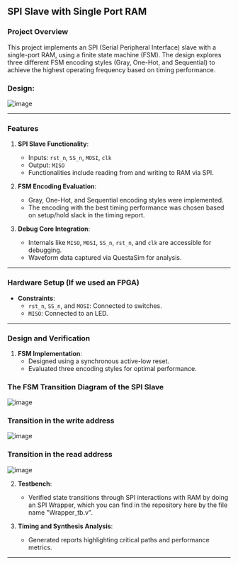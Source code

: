 ## SPI Slave with Single Port RAM

### Project Overview
This project implements an SPI (Serial Peripheral Interface) slave with a single-port RAM, using a finite state machine (FSM). The design explores three different FSM encoding styles (Gray, One-Hot, and Sequential) to achieve the highest operating frequency based on timing performance.
### Design:
![image](https://github.com/user-attachments/assets/34b5e80c-1163-49a3-aa41-f7f7af12be78)

---

### Features
1. **SPI Slave Functionality**:
   - Inputs: `rst_n`, `SS_n`, `MOSI`, `clk`
   - Output: `MISO`
   - Functionalities include reading from and writing to RAM via SPI.

2. **FSM Encoding Evaluation**:
   - Gray, One-Hot, and Sequential encoding styles were implemented.
   - The encoding with the best timing performance was chosen based on setup/hold slack in the timing report.

3. **Debug Core Integration**:
   - Internals like `MISO`, `MOSI`, `SS_n`, `rst_n`, and `clk` are accessible for debugging.
   - Waveform data captured via QuestaSim for analysis.
---

### Hardware Setup (If we used an FPGA)
- **Constraints**:
  - `rst_n`, `SS_n`, and `MOSI`: Connected to switches.
  - `MISO`: Connected to an LED.

---

### Design and Verification
1. **FSM Implementation**:
   - Designed using a synchronous active-low reset.
   - Evaluated three encoding styles for optimal performance.
### The FSM Transition Diagram of the SPI Slave
![image](https://github.com/user-attachments/assets/a76810b1-70ef-4581-82c0-e29c1fd86e7c)
### Transition in the write address
![image](https://github.com/user-attachments/assets/6f22be2d-e5a3-46d0-b511-60fb00797b0e)
### Transition in the read address 
![image](https://github.com/user-attachments/assets/f953371d-900b-4fc7-ae6c-ca6f161e8f12)



2. **Testbench**:
   - Verified state transitions through SPI interactions with RAM by doing an SPI Wrapper, which you can find in the repository here by the file name "Wrapper_tb.v".

3. **Timing and Synthesis Analysis**:
   - Generated reports highlighting critical paths and performance metrics.

---

